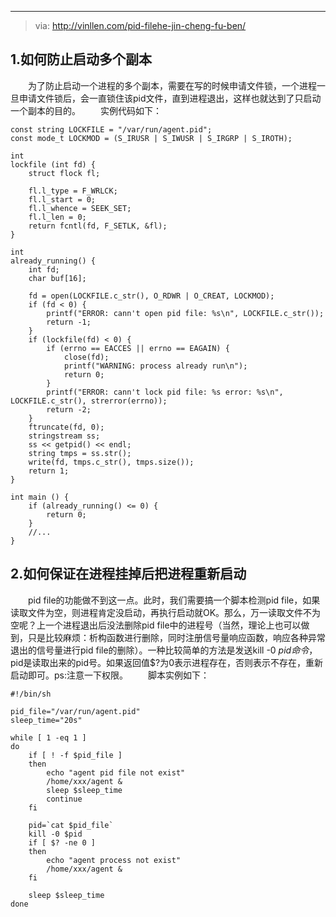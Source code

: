 ---

> via: http://vinllen.com/pid-filehe-jin-cheng-fu-ben/

## 1.如何防止启动多个副本

  为了防止启动一个进程的多个副本，需要在写的时候申请文件锁，一个进程一旦申请文件锁后，会一直锁住该pid文件，直到进程退出，这样也就达到了只启动一个副本的目的。
  实例代码如下：

```
const string LOCKFILE = "/var/run/agent.pid";  
const mode_t LOCKMOD = (S_IRUSR | S_IWUSR | S_IRGRP | S_IROTH);

int  
lockfile (int fd) {  
    struct flock fl;

    fl.l_type = F_WRLCK;
    fl.l_start = 0;
    fl.l_whence = SEEK_SET;
    fl.l_len = 0;
    return fcntl(fd, F_SETLK, &fl);
}

int  
already_running() {  
    int fd;
    char buf[16];

    fd = open(LOCKFILE.c_str(), O_RDWR | O_CREAT, LOCKMOD);
    if (fd < 0) {
        printf("ERROR: cann't open pid file: %s\n", LOCKFILE.c_str());
        return -1;
    }
    if (lockfile(fd) < 0) {
        if (errno == EACCES || errno == EAGAIN) {
            close(fd);
            printf("WARNING: process already run\n");
            return 0;
        }
        printf("ERROR: cann't lock pid file: %s error: %s\n", LOCKFILE.c_str(), strerror(errno));
        return -2;
    }
    ftruncate(fd, 0);
    stringstream ss;
    ss << getpid() << endl;
    string tmps = ss.str();
    write(fd, tmps.c_str(), tmps.size());
    return 1;
}

int main () {  
    if (already_running() <= 0) {
        return 0;
    }
    //...
}
```

## 2.如何保证在进程挂掉后把进程重新启动

  pid file的功能做不到这一点。此时，我们需要搞一个脚本检测pid file，如果读取文件为空，则进程肯定没启动，再执行启动就OK。那么，万一读取文件不为空呢？上一个进程退出后没法删除pid file中的进程号（当然，理论上也可以做到，只是比较麻烦：析构函数进行删除，同时注册信号量响应函数，响应各种异常退出的信号量进行pid file的删除）。一种比较简单的方法是发送kill -0 $pid命令，$pid是读取出来的pid号。如果返回值$?为0表示进程存在，否则表示不存在，重新启动即可。ps:注意一下权限。
  脚本实例如下：

```
#!/bin/sh

pid_file="/var/run/agent.pid"  
sleep_time="20s"

while [ 1 -eq 1 ]  
do  
    if [ ! -f $pid_file ]
    then
        echo "agent pid file not exist"
        /home/xxx/agent &
        sleep $sleep_time
        continue
    fi

    pid=`cat $pid_file`
    kill -0 $pid
    if [ $? -ne 0 ]
    then
        echo "agent process not exist"
        /home/xxx/agent &
    fi

    sleep $sleep_time
done  
```